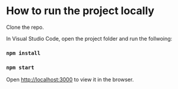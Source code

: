 # How to run the project locally

Clone the repo.

In Visual Studio Code, open the project folder and run the follwoing:

### `npm install`

### `npm start`

Open [http://localhost:3000](http://localhost:3000) to view it in the browser.